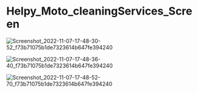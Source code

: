 # Helpy_Moto_cleaningServices_Screen

![Screenshot_2022-11-07-17-48-30-52_f73b71075b1de7323614b647fe394240](https://user-images.githubusercontent.com/90303131/200309700-3f6e0fdc-c8ad-43c0-b04c-b66b77c0bf5b.jpg)

![Screenshot_2022-11-07-17-48-36-40_f73b71075b1de7323614b647fe394240](https://user-images.githubusercontent.com/90303131/200309728-10037ba3-b68c-4bb8-8a3b-6770bf1aaa04.jpg)

![Screenshot_2022-11-07-17-48-52-70_f73b71075b1de7323614b647fe394240](https://user-images.githubusercontent.com/90303131/200309714-63231961-29cf-4a63-83ed-aaee5b715d0c.jpg)





